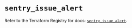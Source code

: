 # `sentry_issue_alert`

Refer to the Terraform Registry for docs: [`sentry_issue_alert`](https://registry.terraform.io/providers/jianyuan/sentry/0.12.3/docs/resources/issue_alert).
